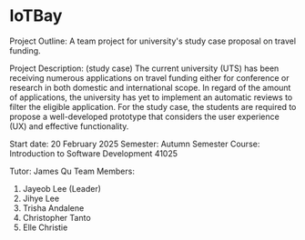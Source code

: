 # IoTBay

Project Outline:
A team project for university's study case proposal on travel funding. 

Project Description: (study case)
The current university (UTS) has been receiving numerous applications on travel funding either for conference or research in both domestic and international scope. In regard of the amount of applications, the university has yet to implement an automatic reviews to filter the eligible application. For the study case, the students are required to propose a well-developed prototype that considers the user experience (UX) and effective functionality. 

Start date: 20 February 2025
Semester: Autumn Semester
Course: Introduction to Software Development 41025

Tutor: James Qu
Team Members:
1) Jayeob Lee (Leader)
2) Jihye Lee
3) Trisha Andalene
4) Christopher Tanto
5) Elle Christie
